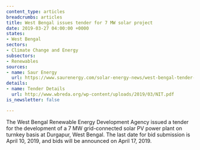 ```yaml
---
content_type: articles
breadcrumbs: articles
title: West Bengal issues tender for 7 MW solar project
date: 2019-03-27 04:00:00 +0000
states:
- West Bengal
sectors:
- Climate Change and Energy
subsectors:
- Renewables
sources:
- name: Saur Energy
  url: https://www.saurenergy.com/solar-energy-news/west-bengal-tender-7-mw-solar-durgapur
details:
- name: Tender Details
  url: http://www.wbreda.org/wp-content/uploads/2019/03/NIT.pdf
is_newsletter: false

---
```

The West Bengal Renewable Energy Development Agency issued a tender for the development of a 7 MW grid-connected solar PV power plant on turnkey basis at Durgapur, West Bengal. The last date for bid submission is April 10, 2019, and bids will be announced on April 17, 2019.

